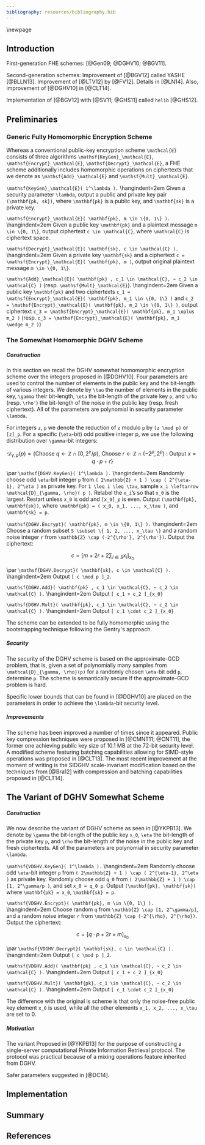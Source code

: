 ```yaml
---
bibliography: resources/bibliography.bib
---
```


\newpage


## Introduction

First-generation FHE schemes:
[@Gen09; @DGHV10; @BGV11].

Second-generation schemes:
Improvement of [@BGV12] called YASHE [@BLLN13]. Improvement of [@LTV12] by [@FV12]. Details in [@LN14].
Also, improvement of [@DGHV10] in [@CLT14].

Implementation of [@BGV12] with [@SV11; @GHS11] called `helib` [@GHS12].


## Preliminaries


### Generic Fully Homomorphic Encryption Scheme

Whereas a conventional public-key encryption scheme ``\mathcal{E}`` consists of three algorithms ``\mathsf{KeyGen}_\mathcal{E}``, ``\mathsf{Encrypt}_\mathcal{E}``, ``\mathsf{Decrypt}_\mathcal{E}``,
a FHE scheme additionally includes homomorphic operations on ciphertexts that we denote as ``\mathsf{Add}_\mathcal{E}`` and ``\mathsf{Mult}_\mathcal{E}``.

``\mathsf{KeyGen}_\mathcal{E}( 1^\lambda ).``
\hangindent=2em
Given a security parameter ``\lambda``, output a public and private key pair ``(\mathbf{pk, sk})``, where ``\mathbf{pk}`` is a public key, and ``\mathbf{sk}`` is a private key.

``\mathsf{Encrypt}_\mathcal{E}( \mathbf{pk}, m \in \{0, 1\} ).``
\hangindent=2em
Given a public key ``\mathbf{pk}`` and a plaintext message ``m \in \{0, 1\}``, output ciphertext ``c \in \mathcal{C}``, where ``\mathcal{C}`` is  ciphertext space.

``\mathsf{Decrypt}_\mathcal{E}( \mathbf{sk}, c \in \mathcal{C} ).``
\hangindent=2em
Given a private key ``\mathbf{sk}`` and a ciphertext ``c = \mathsf{Encrypt}_\mathcal{E}( \mathbf{pk}, m )``, output original plaintext message ``m \in \{0, 1\}``.

``\mathsf{Add}_\mathcal{E}( \mathbf{pk} , c_1 \in \mathcal{C}, ~ c_2 \in \mathcal{C} )`` (resp. ``\mathsf{Mult}_\mathcal{E}``).
\hangindent=2em
Given a public key ``\mathbf{pk}`` and two ciphertexts ``c_1 = \mathsf{Encrypt}_\mathcal{E}( \mathbf{pk}, m_1 \in \{0, 1\} )`` and ``c_2 = \mathsf{Encrypt}_\mathcal{E}( \mathbf{pk}, m_2 \in \{0, 1\} )``, output ciphertext ``c_3 = \mathsf{Encrypt}_\mathcal{E}( \mathbf{pk}, m_1 \oplus m_2 )`` (resp. ``c_3 = \mathsf{Encrypt}_\mathcal{E}( \mathbf{pk}, m_1 \wedge m_2 )``)


### The Somewhat Homomorphic DGHV Scheme

##### Construction

In this section we recall the DGHV somewhat homomorphic encryption scheme over the integers proposed in [@DGHV10]. Four parameters are used to control the number of elements in the public key and the bit-length of various integers. We denote by ``\tau`` the number of elements in the public key, ``\gamma`` their bit-length, ``\eta`` the bit-length of the private key ``p``, and ``\rho`` (resp. ``\rho'``) the bit-length of the noise in the public key (resp. fresh ciphertext). All of the parameters are polynomial in security parameter ``\lambda``.

For integers ``z``, ``p`` we denote the reduction of ``z`` modulo ``p`` by ``(z \mod p)`` or ``[z]_p``. For a specific (``\eta``-bit) odd positive integer p, we use the following distribution over ``\gamma``-bit integers:

```math
    \mathcal{D}_{\gamma, \rho}(p) = \{
        \mathsf{Choose}~q \leftarrow \mathbb{Z} \cap [0, 2^\gamma / p ), ~
        \mathsf{Choose}~r \leftarrow \mathbb{Z} \cap (-2^\rho, 2^\rho) ~:~
        \mathsf{Output}~x = q \cdot p + r \}
```
\par
``\mathsf{DGHV.KeyGen}( 1^\lambda ).``
\hangindent=2em
Randomly choose odd ``\eta``-bit integer ``p`` from ``( 2\mathbb{Z} + 1 ) \cap ( 2^{\eta-1}, 2^\eta )`` as private key. For ``1 \leq i \leq \tau``, sample ``x_i \leftarrow \mathcal{D}_{\gamma, \rho}( p )``. Relabel the ``x_i``’s so that ``x_0`` is the largest. Restart unless ``x_0`` is odd and ``[x_0]_p`` is even. Output ``(\mathbf{pk}, \mathbf{sk})``, where ``\mathbf{pk} = ( x_0, x_1, ..., x_\tau )``, and ``\mathbf{sk} = p``.

``\mathsf{DGHV.Encrypt}( \mathbf{pk}, m \in \{0, 1\} ).``
\hangindent=2em
Choose a random subset ``S \subset \{ 1, 2, ..., x_\tau \}`` and a random noise integer ``r`` from ``\mathbb{Z} \cap (-2^{\rho'}, 2^{\rho'})``. Output the ciphertext:
```math
c = \left[ m + 2r + 2\sum_{i \in S} x_i \right]_{x_0}
```

\par
``\mathsf{DGHV.Decrypt}( \mathbf{sk}, c \in \mathcal{C} ).``
\hangindent=2em
Output ``[ c \mod p ]_2``.

``\mathsf{DGHV.Add}( \mathbf{pk} , c_1 \in \mathcal{C}, ~ c_2 \in \mathcal{C} ).``
\hangindent=2em
Output ``[ c_1 + c_2 ]_{x_0}``

``\mathsf{DGHV.Mult}( \mathbf{pk}, c_1 \in \mathcal{C}, ~ c_2 \in \mathcal{C} ).``
\hangindent=2em
Output ``[ c_1 \cdot c_2 ]_{x_0}``

The scheme can be extended to be fully homomorphic using the bootstrapping technique following the Gentry's approach.

##### Security

The security of the DGHV scheme is based on the approximate-GCD problem, that is, given a set of polynomially many samples from ``\mathcal{D}_{\gamma, \rho}(p)`` for a randomly chosen ``\eta``-bit odd ``p``, determine ``p``. The scheme is semantically secure if the approximate-GCD problem is hard.

Specific lower bounds that can be found in [@DGHV10] are placed on the parameters in order to achieve the ``\lambda``-bit security level.

##### Improvements

The scheme has been improved a number of times since it appeared. Public key compression techniques were proposed in [@CMNT11; @CNT11], the former one achieving public key size of 10.1 MB at the 72-bit security level. A modified scheme featuring batching capabilities allowing for SIMD-style operations was proposed in [@CLT13]. The most recent improvement at the moment of writing is the SIDGHV scale-invariant modification based on the techniques from [@Bra12] with compression and batching capabilities proposed in [@CLT14].


## The Variant of DGHV Somewhat Scheme

##### Construction

We now describe the variant of DGHV scheme as seen in [@YKPB13]. We denote by ``\gamma`` the bit-length of the public key ``x_0``, ``\eta`` the bit-length of the private key ``p``, and ``\rho`` the bit-length of the noise in the public key and fresh ciphertexts. All of the parameters are polynomial in security parameter ``\lambda``.

``\mathsf{VDGHV.KeyGen}( 1^\lambda ).``
\hangindent=2em
Randomly choose odd ``\eta``-bit integer ``p`` from ``( 2\mathbb{Z} + 1 ) \cap ( 2^{\eta-1}, 2^\eta )`` as private key. Randomly choose odd ``q_0`` from ``( 2\mathbb{Z} + 1 ) \cap [1, 2^\gamma/p )``, and set ``x_0 = q_0 p``.
Output ``(\mathbf{pk}, \mathbf{sk})`` where ``\mathbf{pk} = x_0``, ``\mathbf{sk} = p``.

``\mathsf{VDGHV.Encrypt}( \mathbf{pk}, m \in \{0, 1\} ).``
\hangindent=2em
Choose random ``q`` from ``\mathbb{Z} \cap [1, 2^\gamma/p]``, and a random noise integer ``r`` from ``\mathbb{Z} \cap (-2^{\rho}, 2^{\rho})``. Output the ciphertext:
```math
c = \left[ q \cdot p + 2r + m \right]_{x_0}
```

\par
``\mathsf{VDGHV.Decrypt}( \mathbf{sk}, c \in \mathcal{C} ).``
\hangindent=2em
Output ``[ c \mod p ]_2``.

``\mathsf{VDGHV.Add}( \mathbf{pk} , c_1 \in \mathcal{C}, ~ c_2 \in \mathcal{C} ).``
\hangindent=2em
Output ``[ c_1 + c_2 ]_{x_0}``

``\mathsf{VDGHV.Mult}( \mathbf{pk}, c_1 \in \mathcal{C}, ~ c_2 \in \mathcal{C} ).``
\hangindent=2em
Output ``[ c_1 \cdot c_2 ]_{x_0}``

The difference with the original is scheme is that only the noise-free public key element ``x_0`` is used, while all the other elements ``x_1, x_2, ..., x_\tau`` are set to 0.

##### Motivation

The variant Proposed in [@YKPB13] for the purpose of constructing a single-server computational Private Information Retrieval protocol. The protocol was  practical because of a mixing operations feature inherited from DGHV.

Safer parameters suggested in [@DC14].

## Implementation

## Summary

## References

